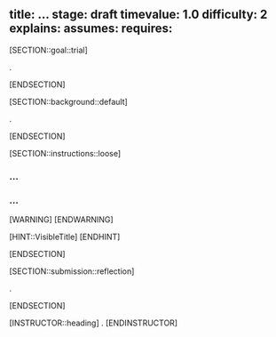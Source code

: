 title: ...
stage: draft
timevalue: 1.0
difficulty: 2
explains:
assumes:
requires:
---
[SECTION::goal::trial]

.

[ENDSECTION]

[SECTION::background::default]

.

[ENDSECTION]

[SECTION::instructions::loose]

### ...

### ...

[WARNING]
[ENDWARNING]

[HINT::VisibleTitle]
[ENDHINT]

[ENDSECTION]

[SECTION::submission::reflection]

.

[ENDSECTION]

[INSTRUCTOR::heading]
.
[ENDINSTRUCTOR]
